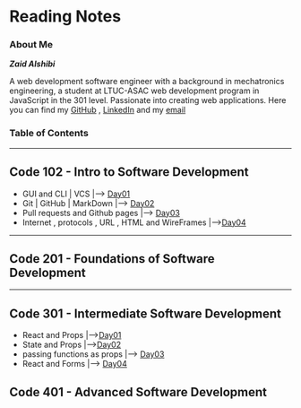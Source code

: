 # Reading Notes
### About Me

***Zaid Alshibi***

A web development software engineer with a background in mechatronics engineering, a student at LTUC-ASAC web development program in JavaScript in the 301 level.
Passionate into creating web applications.
Here you can find my [GitHub](https://github.com/zaidalshibi) , [LinkedIn](https://www.linkedin.com/in/zaidalshibi/) and my [email](mailto:zaidealshibi@gmail.com)

### Table of Contents
---
## Code 102 - Intro to Software Development

- GUI and CLI | VCS |--> [Day01](102-day01.md)<br>
- Git | GitHub | MarkDown |--> [Day02](102-day02.md)<br>
- Pull requests and Github pages |--> [Day03](102-day03.md) <br>
- Internet , protocols , URL , HTML and WireFrames |-->[Day04](102-day04.md)


---
## Code 201 - Foundations of Software Development
---
## Code 301 - Intermediate Software Development
- React and Props |-->[Day01](301-day01.md)
- State and Props |-->[Day02](301-day02.md)
- passing functions as props |--> [Day03](301-day03.md)
- React and Forms |--> [Day04](301-day04.md)

## Code 401 - Advanced Software Development
